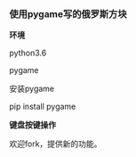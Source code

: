 ### 使用pygame写的俄罗斯方块

**环境**

python3.6

pygame

安装pygame

pip install pygame

**键盘按键操作**

欢迎fork，提供新的功能。